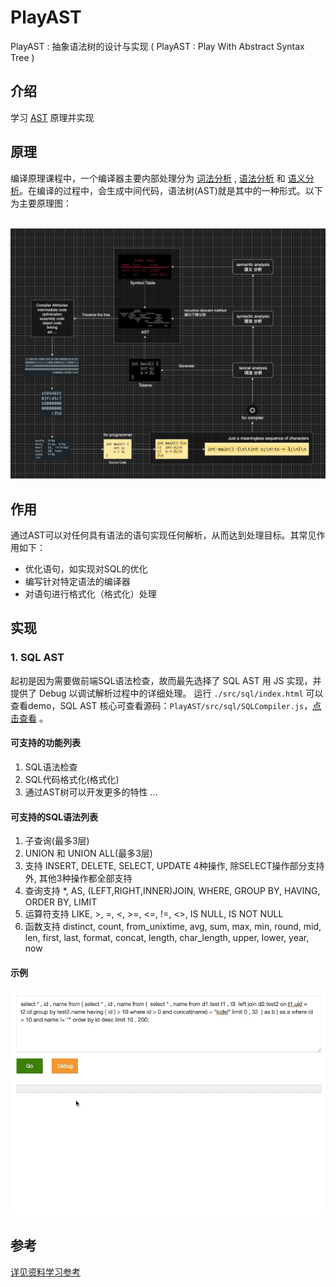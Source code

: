 # PlayAST
PlayAST : 抽象语法树的设计与实现 ( PlayAST : Play With Abstract Syntax Tree )

## 介绍
学习 [AST](https://zh.wikipedia.org/wiki/%E6%8A%BD%E8%B1%A1%E8%AA%9E%E6%B3%95%E6%A8%B9) 原理并实现

## 原理
编译原理课程中，一个编译器主要内部处理分为 [词法分析](https://zh.wikipedia.org/wiki/%E8%AF%8D%E6%B3%95%E5%88%86%E6%9E%90) , [语法分析](https://zh.wikipedia.org/zh-hans/%E8%AA%9E%E6%B3%95%E5%88%86%E6%9E%90%E5%99%A8) 和 [语义分析](https://en.wikipedia.org/wiki/Semantic_analysis)。在编译的过程中，会生成中间代码，语法树(AST)就是其中的一种形式。以下为主要原理图：
<br><br>

<img src="./extra/images/introduce.png" width="700px">

## 作用
通过AST可以对任何具有语法的语句实现任何解析，从而达到处理目标。其常见作用如下：
- 优化语句，如实现对SQL的优化
- 编写针对特定语法的编译器
- 对语句进行格式化（格式化）处理

## 实现

### 1. SQL AST

起初是因为需要做前端SQL语法检查，故而最先选择了 SQL AST 用 JS 实现，并提供了 Debug 以调试解析过程中的详细处理。
运行 ```./src/sql/index.html``` 可以查看demo，SQL AST 核心可查看源码：```PlayAST/src/sql/SQLCompiler.js```，[点击查看](src/sql/SQLCompiler.js) 。

#### 可支持的功能列表
1. SQL语法检查
2. SQL代码格式化(格式化)
3. 通过AST树可以开发更多的特性 ...

#### 可支持的SQL语法列表
1. 子查询(最多3层)
2. UNION 和 UNION ALL(最多3层)
3. 支持 INSERT, DELETE, SELECT, UPDATE 4种操作, 除SELECT操作部分支持外, 其他3种操作都全部支持
4. 查询支持 *, AS, (LEFT,RIGHT,INNER)JOIN, WHERE, GROUP BY, HAVING, ORDER BY, LIMIT
5. 运算符支持 LIKE, >, =, <, >=, <=, !=, <>, IS NULL, IS NOT NULL
6. 函数支持 distinct, count, from_unixtime, avg, sum, max, min, round, mid, len, first, last, format, concat, length, char_length, upper, lower, year, now

#### 示例
<img src="./extra/images/demo-sql-js.gif" width="700px">

## 参考
[详见资料学习参考](./extra/docs/reference.md)




